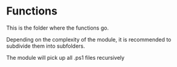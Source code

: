 ﻿# Functions

This is the folder where the functions go.

Depending on the complexity of the module, it is recommended to subdivide them into subfolders.

The module will pick up all .ps1 files recursively

